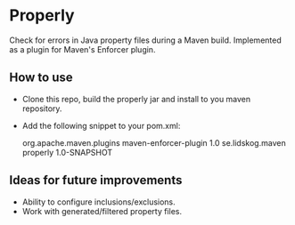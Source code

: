 # Properly
Check for errors in Java property files during a Maven build. Implemented as a plugin for Maven's Enforcer plugin.

## How to use
* Clone this repo, build the properly jar and install to you maven repository.
* Add the following snippet to your pom.xml:

    <build>
        <plugins>
            <plugin>
                <groupId>org.apache.maven.plugins</groupId>
                <artifactId>maven-enforcer-plugin</artifactId>
                <version>1.0</version>
                <dependencies>
                    <dependency>
                        <groupId>se.lidskog.maven</groupId>
                        <artifactId>properly</artifactId>
                        <version>1.0-SNAPSHOT</version>
                    </dependency>
                </dependencies>
                <configuration>
                    <rules>
                        <properly implementation="se.lidskog.maven.properly.Properly"/>
                    </rules>
                </configuration>
            </plugin>
        </plugins>
    </build>

## Ideas for future improvements
- Ability to configure inclusions/exclusions.
- Work with generated/filtered property files.